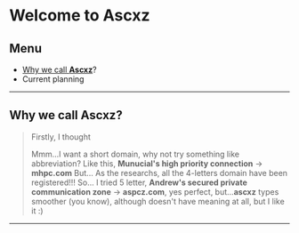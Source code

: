 # Welcome to Ascxz

## Menu

* [Why we call **Ascxz**](#why-we-call-ascxz)?
* Current planning

---
	
## Why we call **Ascxz**?

>Firstly, I thought
>
>Mmm...I want a short domain, why not try something like abbreviation? Like this, **Munucial's high priority connection** -> **mhpc.com**
>But...
>As the researchs, all the 4-letters domain have been registered!!!
>So...
>I tried 5 letter, **Andrew's secured private communication zone** -> **aspcz.com**, yes perfect, but...**ascxz** types smoother (you know), although doesn't have meaning at all, but I like it :)

---
